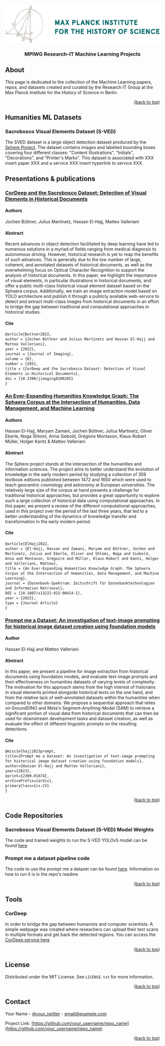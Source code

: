 <!-- Improved compatibility of back to top link: See: https://github.com/othneildrew/Best-README-Template/pull/73 -->
<a name="readme-top"></a>
<!--
*** Thanks for checking out the Best-README-Template. If you have a suggestion
*** that would make this better, please fork the repo and create a pull request
*** or simply open an issue with the tag "enhancement".
*** Don't forget to give the project a star!
*** Thanks again! Now go create something AMAZING! :D
-->



<!-- PROJECT SHIELDS -->
<!--
*** I'm using markdown "reference style" links for readability.
*** Reference links are enclosed in brackets [ ] instead of parentheses ( ).
*** See the bottom of this document for the declaration of the reference variables
*** for contributors-url, forks-url, etc. This is an optional, concise syntax you may use.
*** https://www.markdownguide.org/basic-syntax/#reference-style-links
-->




<!-- PROJECT LOGO -->
<br />
<div align="center">

  <a href="https://www.mpiwg-berlin.mpg.de/research/research-IT">
    <img src="misc/images/mpiwglogo.png" alt="MPIWG-ResearchIT">
  </a>

  <h3 align="center">MPIWG Research-IT Machine Learning Projects</h3>

  <!-- <p align="center">
    An awesome README template to jumpstart your projects!
    <br />
    <a href="https://github.com/othneildrew/Best-README-Template"><strong>Explore the docs »</strong></a>
    <br />
    <br />
    <a href="https://github.com/othneildrew/Best-README-Template">View Demo</a>
    ·
    <a href="https://github.com/othneildrew/Best-README-Template/issues">Report Bug</a>
    ·
    <a href="https://github.com/othneildrew/Best-README-Template/issues">Request Feature</a>
  </p> -->
</div>



<!-- TABLE OF CONTENTS -->
<!-- <details>
  <summary>Table of Contents</summary>
  <ol>
    <li>
      <a href="#about-the-project">About The Project</a>
      <ul>
        <li><a href="#built-with">Built With</a></li>
      </ul>
    </li>
    <li>
      <a href="#getting-started">Getting Started</a>
      <ul>
        <li><a href="#prerequisites">Prerequisites</a></li>
        <li><a href="#installation">Installation</a></li>
      </ul>
    </li>
    <li><a href="#usage">Usage</a></li>
    <li><a href="#roadmap">Roadmap</a></li>
    <li><a href="#contributing">Contributing</a></li>
    <li><a href="#license">License</a></li>
    <li><a href="#contact">Contact</a></li>
    <li><a href="#acknowledgments">Acknowledgments</a></li>
  </ol>
</details> -->



<!-- ABOUT THE PROJECT -->

## About

This page is dedicated to the collection of the Machine Learning papers, repos, and datasets created and curated by the Research IT Group at the Max Planck Institute for the History of Science in Berlin. 

<p align="right">(<a href="#readme-top">back to top</a>)</p>


## Humanities ML Datasets

### Sacrobosco Visual Elements Dataset (S-VED)
The SVED dataset is a large object detection dataset produced by the [Sphere Project](https://sphaera.mpiwg-berlin.mpg.de/). The dataset contains images and labelled bounding boxes covering four different classes: "Content Illustrations", "Initials", "Decorations", and "Printer's Marks". This dataset is associated with XXX insert paper XXX and a service XXX insert hyperlink to service XXX. 


## Presentations & publications
### [CorDeep and the Sacrobosco Dataset: Detection of Visual Elements in Historical Documents](https://doi.org/10.3390/jimaging8100285)
#### Authors
Jochen Büttner, Julius Martinetz, Hassan El-Hajj, Matteo Valleriani
#### Abstract
Recent advances in object detection facilitated by deep learning have led to numerous solutions in a myriad of fields ranging from medical diagnosis to autonomous driving. However, historical research is yet to reap the benefits of such advances. This is generally due to the low number of large, coherent, and annotated datasets of historical documents, as well as the overwhelming focus on Optical Character Recognition to support the analysis of historical documents. In this paper, we highlight the importance of visual elements, in particular illustrations in historical documents, and offer a public multi-class historical visual element dataset based on the Sphaera corpus. Additionally, we train an image extraction model based on YOLO architecture and publish it through a publicly available web-service to detect and extract multi-class images from historical documents in an effort to bridge the gap between traditional and computational approaches in historical studies.
#### Cite

```
@article{Buttner2022,
author = {Jochen Büttner and Julius Martinetz and Hassan El-Hajj and Matteo Valleriani},
year = {2022},
journal = {Journal of Imaging},
volume = {8},
number = {285},
title = {CorDeep and the Sacrobosco Dataset: Detection of Visual Elements in Historical Documents},
doi = {10.3390/jimaging8100285}
}
```

### [An Ever-Expanding Humanities Knowledge Graph: The Sphaera Corpus at the Intersection of Humanities, Data Management, and Machine Learning](https://link.springer.com/article/10.1007/s13222-022-00414-1)

#### Authors
Hassan El-Hajj, Maryam Zamani, Jochen Büttner, Julius Martinetz, Oliver Eberle, Noga Shlomi, Anna Siebold, Grégoire Montavon, Klaus-Robert Müller, Holger Kantz & Matteo Valleriani 

#### Abstract
The Sphere project stands at the intersection of the humanities and information sciences. The project aims to better understand the evolution of knowledge in the early modern period by studying a collection of 359 textbook editions published between 1472 and 1650 which were used to teach geocentric cosmology and astronomy at European universities. The relatively large size of the corpus at hand presents a challenge for traditional historical approaches, but provides a great opportunity to explore such a large collection of historical data using computational approaches. In this paper, we present a review of the different computational approaches, used in this project over the period of the last three years, that led to a better understanding of the dynamics of knowledge transfer and transformation in the early modern period.

#### Cite
```
@article{ElHajj2022,
author = {El-Hajj, Hassan and Zamani, Maryam and Büttner, Jochen and Martinetz, Julius and Eberle, Oliver and Shlomi, Noga and Siebold, Anna and Montavon, Grégoire and Müller, Klaus-Robert and Kantz, Holger and Valleriani, Matteo},
title = {An Ever-Expanding Humanities Knowledge Graph: The Sphaera Corpus at the Intersection of Humanities, Data Management, and Machine Learning},
journal = {Datenbank-Spektrum: Zeitschrift für Datenbanktechnologien und Information Retrieval},
DOI = {10.1007/s13222-022-00414-1},
year = {2022},
type = {Journal Article}
}
```

### [Prompt me a Dataset: An investigation of text-image prompting for historical image dataset creation using foundation models](https://arxiv.org/abs/2309.01674)

#### Author
Hassan El-Hajj and Matteo Valleriani

#### Abstract
In this paper, we present a pipeline for image extraction from historical documents using foundation models, and evaluate text-image prompts and their effectiveness on humanities datasets of varying levels of complexity. The motivation for this approach stems from the high interest of historians in visual elements printed alongside historical texts on the one hand, and from the relative lack of well-annotated datasets within the humanities when compared to other domains. We propose a sequential approach that relies on GroundDINO and Meta's Segment-Anything-Model (SAM) to retrieve a significant portion of visual data from historical documents that can then be used for downstream development tasks and dataset creation, as well as evaluate the effect of different linguistic prompts on the resulting detections.

#### Cite
```
@misc{elhajj2023prompt,
title={Prompt me a Dataset: An investigation of text-image prompting for historical image dataset creation using foundation models}, 
author={Hassan El-Hajj and Matteo Valleriani},
year={2023},
eprint={2309.01674},
archivePrefix={arXiv},
primaryClass={cs.CV}
}
```


<p align="right">(<a href="#readme-top">back to top</a>)</p>

## Code Repositories
### Sacrobosco Visual Elements Dataset (S-VED) Model Weights 
The code and trained weights to run the S-VED YOLOv5 model can be found [here](https://gitlab.gwdg.de/MPIWG/Department-I/sphaera/s-ved-object-detection)

### Prompt me a dataset pipeline code
The code to use the prompt me a dataset can be found [here](https://github.com/hassanhajj910/prompt-me-a-dataset). Information on how to run it is in the repo's readme


<p align="right">(<a href="#readme-top">back to top</a>)</p>

## Tools
### CorDeep
In order to bridge the gap between humanists and computer scientists. A simple webpage was created where reseachers can upload their text scans in multiple formats and get back the detected regions. You can access the [CorDeep service here](https://cordeep.mpiwg-berlin.mpg.de/)



<!-- <p align="right">(<a href="#readme-top">back to top</a>)</p> -->

<!-- ## Notebooks -->

<!-- LICENSE -->

<p align="right">(<a href="#readme-top">back to top</a>)</p>

## License

Distributed under the MIT License. See `LICENSE.txt` for more information.

<p align="right">(<a href="#readme-top">back to top</a>)</p>



<!-- CONTACT -->
## Contact

Your Name - [@your_twitter](https://twitter.com/your_username) - email@example.com

Project Link: [https://github.com/your_username/repo_name](https://github.com/your_username/repo_name)

<p align="right">(<a href="#readme-top">back to top</a>)</p>



